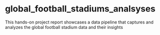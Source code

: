 # global_football_stadiums_analsyses
This hands-on project report showcases a data pipeline that captures and analyzes the global football stadium data and their insights

